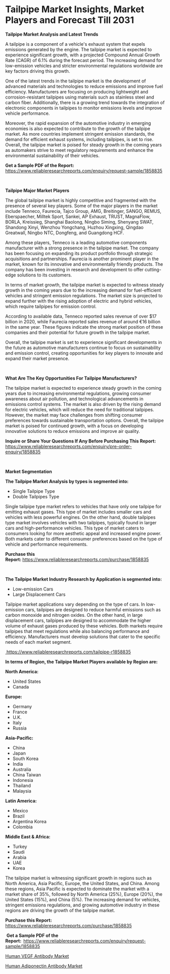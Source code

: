 <p><h1>Tailpipe Market Insights, Market Players and Forecast Till 2031</h1></p><p><strong>Tailpipe Market Analysis and Latest Trends</strong></p>
<p><p>A tailpipe is a component of a vehicle's exhaust system that expels emissions generated by the engine. The tailpipe market is expected to experience significant growth, with a projected Compound Annual Growth Rate (CAGR) of 6.1% during the forecast period. The increasing demand for low-emission vehicles and stricter environmental regulations worldwide are key factors driving this growth.</p><p>One of the latest trends in the tailpipe market is the development of advanced materials and technologies to reduce emissions and improve fuel efficiency. Manufacturers are focusing on producing lightweight and corrosion-resistant tailpipes using materials such as stainless steel and carbon fiber. Additionally, there is a growing trend towards the integration of electronic components in tailpipes to monitor emissions levels and improve vehicle performance.</p><p>Moreover, the rapid expansion of the automotive industry in emerging economies is also expected to contribute to the growth of the tailpipe market. As more countries implement stringent emission standards, the demand for efficient exhaust systems, including tailpipes, is set to rise. Overall, the tailpipe market is poised for steady growth in the coming years as automakers strive to meet regulatory requirements and enhance the environmental sustainability of their vehicles.</p></p>
<p><strong>Get a Sample PDF of the Report:&nbsp;</strong> <a href="https://www.reliableresearchreports.com/enquiry/request-sample/1858835">https://www.reliableresearchreports.com/enquiry/request-sample/1858835</a></p>
<p>&nbsp;</p>
<p><strong>Tailpipe Major Market Players</strong></p>
<p><p>The global tailpipe market is highly competitive and fragmented with the presence of several key players. Some of the major players in the market include Tenneco, Faurecia, Tajco Group, AMG, Breitinger, SANGO, REMUS, Eberspaecher, Milltek Sport, Sankei, AP Exhaust, TRUST, MagnaFlow, BORLA, Kreissieg, Shanghai Baolong, Ningbo Siming, Shenyang SWAT, Shandong Xinyi, Wenzhou Yongchang, Huzhou Xingxing, Qingdao Greatwall, Ningbo NTC, Dongfeng, and Guangdong HCF.</p><p>Among these players, Tenneco is a leading automotive components manufacturer with a strong presence in the tailpipe market. The company has been focusing on expanding its product portfolio through strategic acquisitions and partnerships. Faurecia is another prominent player in the market, known for its innovative and environmentally friendly products. The company has been investing in research and development to offer cutting-edge solutions to its customers.</p><p>In terms of market growth, the tailpipe market is expected to witness steady growth in the coming years due to the increasing demand for fuel-efficient vehicles and stringent emission regulations. The market size is projected to expand further with the rising adoption of electric and hybrid vehicles, which require tailpipes for emission control.</p><p>According to available data, Tenneco reported sales revenue of over $17 billion in 2020, while Faurecia reported sales revenue of around €16 billion in the same year. These figures indicate the strong market position of these companies and their potential for future growth in the tailpipe market. </p><p>Overall, the tailpipe market is set to experience significant developments in the future as automotive manufacturers continue to focus on sustainability and emission control, creating opportunities for key players to innovate and expand their market presence.</p></p>
<p>&nbsp;</p>
<p><strong>What Are The Key Opportunities For Tailpipe Manufacturers?</strong></p>
<p><p>The tailpipe market is expected to experience steady growth in the coming years due to increasing environmental regulations, growing consumer awareness about air pollution, and technological advancements in emissions control systems. The market is also driven by the rising demand for electric vehicles, which will reduce the need for traditional tailpipes. However, the market may face challenges from shifting consumer preferences towards sustainable transportation options. Overall, the tailpipe market is poised for continued growth, with a focus on developing innovative solutions to reduce emissions and improve air quality.</p></p>
<p><strong>Inquire or Share Your Questions If Any Before Purchasing This Report:</strong> <a href="https://www.reliableresearchreports.com/enquiry/pre-order-enquiry/1858835">https://www.reliableresearchreports.com/enquiry/pre-order-enquiry/1858835</a></p>
<p>&nbsp;</p>
<p><strong>Market Segmentation</strong></p>
<p><strong>The Tailpipe Market Analysis by types is segmented into:</strong></p>
<p><ul><li>Single Tailpipe Type</li><li>Double Tailpipes Type</li></ul></p>
<p><p>Single tailpipe type market refers to vehicles that have only one tailpipe for emitting exhaust gases. This type of market includes smaller cars and vehicles with less powerful engines. On the other hand, double tailpipes type market involves vehicles with two tailpipes, typically found in larger cars and high-performance vehicles. This type of market caters to consumers looking for more aesthetic appeal and increased engine power. Both markets cater to different consumer preferences based on the type of vehicle and performance requirements.</p></p>
<p><strong>Purchase this Report:&nbsp;</strong><a href="https://www.reliableresearchreports.com/purchase/1858835">https://www.reliableresearchreports.com/purchase/1858835</a></p>
<p>&nbsp;</p>
<p><strong>The Tailpipe Market Industry Research by Application is segmented into:</strong></p>
<p><ul><li>Low-emission Cars</li><li>Large Displacement Cars</li></ul></p>
<p><p>Tailpipe market applications vary depending on the type of cars. In low-emission cars, tailpipes are designed to reduce harmful emissions such as carbon monoxide and nitrogen oxides. On the other hand, in large displacement cars, tailpipes are designed to accommodate the higher volume of exhaust gases produced by these vehicles. Both markets require tailpipes that meet regulations while also balancing performance and efficiency. Manufacturers must develop solutions that cater to the specific needs of each market segment.</p></p>
<p><a href="https://www.reliableresearchreports.com/tailpipe-r1858835">&nbsp;https://www.reliableresearchreports.com/tailpipe-r1858835</a></p>
<p><strong>In terms of Region, the Tailpipe Market Players available by Region are:</strong></p>
<p>
    <p> <strong> North America: </strong>
        <ul>
            <li>United States</li>
            <li>Canada</li>
        </ul>
        </p> 
    <p> <strong> Europe: </strong>
        <ul>
            <li>Germany</li>
            <li>France</li>
            <li>U.K.</li>
            <li>Italy</li>
            <li>Russia</li>
        </ul>
        </p> 
    <p> <strong> Asia-Pacific: </strong>
        <ul>
            <li>China</li>
            <li>Japan</li>
            <li>South Korea</li>
            <li>India</li>
            <li>Australia</li>
            <li>China Taiwan</li>
            <li>Indonesia</li>
            <li>Thailand</li>
            <li>Malaysia</li>
        </ul>
        </p> 
    <p> <strong> Latin America: </strong>
        <ul>
            <li>Mexico</li>
            <li>Brazil</li>
            <li>Argentina Korea</li>
            <li>Colombia</li>
        </ul>
        </p> 
    <p> <strong> Middle East & Africa: </strong>
        <ul>
            <li>Turkey</li>
            <li>Saudi</li>
            <li>Arabia</li>
            <li>UAE</li>
            <li>Korea</li>
        </ul>
    </p>
    </p>
<p><p>The tailpipe market is witnessing significant growth in regions such as North America, Asia Pacific, Europe, the United States, and China. Among these regions, Asia Pacific is expected to dominate the market with a market share of 35%, followed by North America (25%), Europe (20%), the United States (15%), and China (5%). The increasing demand for vehicles, stringent emissions regulations, and growing automotive industry in these regions are driving the growth of the tailpipe market.</p></p>
<p><strong>Purchase this Report: </strong><a href="https://www.reliableresearchreports.com/purchase/1858835">https://www.reliableresearchreports.com/purchase/1858835</a></p>
<p>&nbsp;<strong>Get a Sample PDF of the Report:&nbsp;&nbsp;</strong><a href="https://www.reliableresearchreports.com/enquiry/request-sample/1858835">https://www.reliableresearchreports.com/enquiry/request-sample/1858835</a></p>
<p><strong></strong></p>
<p><p><a href="https://github.com/riwar777/Market-Research-Report-List-1/blob/main/human-vegf-antibody-market.md">Human VEGF Antibody Market</a></p><p><a href="https://github.com/jahid123ahm/Market-Research-Report-List-1/blob/main/human-adiponectin-antibody-market.md">Human Adiponectin Antibody Market</a></p></p>
